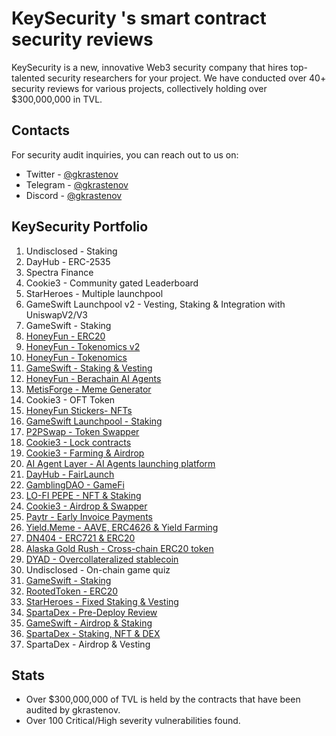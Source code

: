 # KeySecurity 's smart contract security reviews

KeySecurity is a new, innovative Web3 security company that hires top-talented security researchers for your project. We have conducted over 40+ security reviews for various projects, collectively holding over $300,000,000 in TVL.

## Contacts

For security audit inquiries, you can reach out to us on:

- Twitter - [@gkrastenov](https://twitter.com/gkrastenov)
- Telegram - [@gkrastenov](https://t.me/gkrastenov)
- Discord - [@gkrastenov](discordapp.com/users/830181816433377310)

## KeySecurity Portfolio

1. Undisclosed - Staking
2. DayHub - ERC-2535
3. Spectra Finance
4. Cookie3 - Community gated Leaderboard
5. StarHeroes - Multiple launchpool
6. GameSwift Launchpool v2 - Vesting, Staking & Integration with UniswapV2/V3
7. GameSwift - Staking
8. [HoneyFun - ERC20](./solo/HoneyFun-Meme-Contract-Security-Review.pdf)
9. [HoneyFun - Tokenomics v2](./solo/HoneyFun-Tokenomics-V2-Security-Review.pdf)
10. [HoneyFun - Tokenomics](./solo/HoneyFun-Tokenomics-Security-Review.pdf)
11. [GameSwift - Staking & Vesting](./solo/GameSwift-Vesting-Security-Review.pdf)
12. [HoneyFun - Berachain AI Agents](./solo/HoneyFun-Security-Review.pdf)
13. [MetisForge - Meme Generator](./solo/MetisForge-Security-Review.pdf)
14. Cookie3 - OFT Token
15. [HoneyFun Stickers- NFTs](./solo/HoneyFunStickers-Security-Review.pdf)
16. [GameSwift Launchpool - Staking](./solo/GameSwift-Launchpool-Security-Review.pdf)
17. [P2PSwap - Token Swapper](./solo/P2PSwap-Security-Review.pdf)
18. [Cookie3 - Lock contracts](./solo/Cookie3-Lock-Security-Review.pdf)
19. [Cookie3 - Farming & Airdrop](./solo/Cookie3-Farming-Security-Review.pdf)
20. [AI Agent Layer - AI Agents launching platform](./solo/AI-Agents-Layer-Security-Review.pdf)
21. [DayHub - FairLaunch](./solo/DayHub-FairLaunch-Security-Review.pdf)
22. [GamblingDAO - GameFi](./solo/GamblingDAO-Security-Review.pdf)
23. [LO-FI PEPE - NFT & Staking](./solo/Lo-Fi-Pepe-NFT-Security-Review.pdf)
24. [Cookie3 - Airdrop & Swapper](./solo/Cookie3-Security-Review.pdf)
25. [Paytr - Early Invoice Payments](./solo/Paytr-Protocol-Security-Review.pdf)
26. [Yield.Meme - AAVE, ERC4626 & Yield Farming](./solo/YieldMeme-Security-Review.pdf)
27. [DN404 - ERC721 & ERC20](https://github.com/Vectorized/dn404/blob/main/audits/guardian-audits-report.pdf)
28. [Alaska Gold Rush - Cross-chain ERC20 token](./solo/Alaska-Gold-Rush-Security-Review.pdf)
29. [DYAD - Overcollateralized stablecoin](./solo/DYAD-Security-Review.pdf)
30. Undisclosed - On-chain game quiz
31. [GameSwift - Staking](./solo/GameSwift-Security-Review-3.md)
32. [RootedToken - ERC20](./solo/RootedToken-Security-Review.md)
33. [StarHeroes - Fixed Staking & Vesting](./solo/StarHeroes-Security-Review.md)
34. [SpartaDex - Pre-Deploy Review](./solo/SpartaDex-Security-Review-2.md)
35. [GameSwift - Airdrop & Staking](./solo/GameSwift-Security-Review.md)
36. [SpartaDex - Staking, NFT & DEX ](./solo/SpartaDex-Security-Review.md)
37. SpartaDex - Airdrop & Vesting

## Stats

- Over $300,000,000 of TVL is held by the contracts that have been audited by gkrastenov.
- Over 100 Critical/High severity vulnerabilities found.
